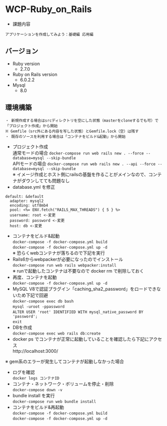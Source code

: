 # WCP-Ruby_on_Rails
- 課題内容  
```
アプリケーションを作成してみよう：基礎編 応用編
```
## バージョン
- Ruby version
    - 2.7.0
- Ruby on Rails version
    - 6.0.2.2
- Mysql
    - 8.0

## 環境構築
```
・ 新規作成する場合はsrcディレクトリを空にした状態（masterをcloneするでも可）で「プロジェクト作成」から開始  
※ Gemfile（src外にある内容を写した状態）とGemfile.lock（空）は残す
・ 既存のソースを利用する場合は「コンテナをビルド&起動」から開始
```
- プロジェクト作成   
通常モードの場合
`docker-compose run web rails new . --force --database=mysql --skip-bundle`  
APIモードの場合
`docker-compose run web rails new . --api --force --database=mysql --skip-bundle`  
※ イメージ作成とホスト側にrailsの基盤を作ることがメインなので、コンテナがダウンしてても問題なし
- database.yml を修正  
```
default: &default
  adapter: mysql2
  encoding: utf8mb4
  pool: <%= ENV.fetch("RAILS_MAX_THREADS") { 5 } %>
  username: root <-変更
  password: password <-変更
  host: db <-変更
```
- コンテナをビルド&起動  
`docker-compose -f docker-compose.yml build`  
`docker-compose -f docker-compose.yml up -d`  
※ 恐らくwebコンテナが落ちるので下記を実行
- Rails6からwebpackerが必要になったのでインストール  
`docker-compose run web rails webpacker:install`  
※ runで起動したコンテナは不要なので docker rm で削除しておく
- 再度、コンテナを起動  
`docker-compose -f docker-compose.yml up -d`
- MySQL V8で認証プラグイン「caching_sha2_password」をロードできないため下記で回避  
`docker-compose exec db bash`  
`mysql -uroot -ppassword`  
`ALTER USER 'root' IDENTIFIED WITH mysql_native_password BY 'password';`  
`exit`
- DBを作成  
`docker-compose exec web rails db:create`   
- docker ps でコンテナが正常に起動していることを確認したら下記にアクセス  
http://localhost:3000/

※ gem系のエラーが発生してコンテナが起動しなかった場合  
- ログを確認  
`docker logs コンテナID`
- コンテナ・ネットワーク・ボリュームを停止・削除  
`docker-compose down -v`
- bundle install を実行  
`docker-compose run web bundle install`
- コンテナをビルド&再起動  
`docker-compose -f docker-compose.yml build`  
`docker-compose -f docker-compose.yml up -d`

